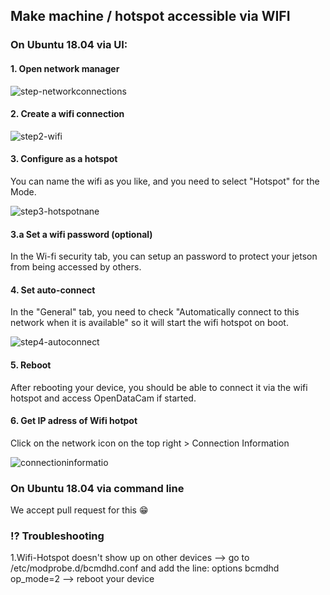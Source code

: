 ## Make machine / hotspot accessible via WIFI

### On Ubuntu 18.04 via UI:

#### 1. Open network manager

![step-networkconnections](https://user-images.githubusercontent.com/533590/60503905-eae46000-9cc0-11e9-8b0e-e5a1d7f7c922.png)

#### 2. Create a wifi connection

![step2-wifi](https://user-images.githubusercontent.com/533590/60503906-eae46000-9cc0-11e9-8648-3ccb2ebb880a.png)

#### 3. Configure as a hotspot

You can name the wifi as you like, and you need to select "Hotspot" for the Mode.

![step3-hotspotnane](https://user-images.githubusercontent.com/533590/60503909-eae46000-9cc0-11e9-83df-48a4a57b3799.png)

#### 3.a Set a wifi password (optional)

In the Wi-fi security tab, you can setup an password to protect your jetson from being accessed by others.

#### 4. Set auto-connect

In the "General" tab, you need to check "Automatically connect to this network when it is available" so it will start the wifi hotspot on boot.

![step4-autoconnect](https://user-images.githubusercontent.com/533590/60503910-eb7cf680-9cc0-11e9-8f97-e317fbfe8e39.png)

#### 5. Reboot

After rebooting your device, you should be able to connect it via the wifi hotspot and access OpenDataCam if started.

#### 6. Get IP adress of Wifi hotpot

Click on the network icon on the top right > Connection Information

![connectioninformatio](https://user-images.githubusercontent.com/533590/60710337-bf58b400-9f12-11e9-8056-987f0b5ea583.png)


### On Ubuntu 18.04 via command line

We accept pull request for this 😁


### ⁉️ Troubleshooting

1.Wifi-Hotspot doesn't show up on other devices
--> go to /etc/modprobe.d/bcmdhd.conf and add the line: options bcmdhd op_mode=2 
--> reboot your device 
      
  

